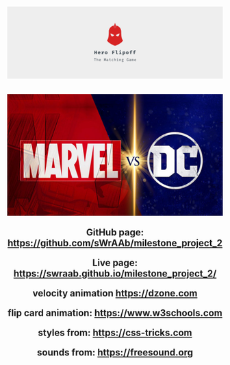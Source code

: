 <h1 align="center">
  <a href="https://github.com/sWrAAb/milestone_project_2" target="_blank"><img src="assets/images/game-logo.png" alt="PicFlip! logo"/></a>
</h1>

<h2 align="center">
<a href="https://github.com/sWrAAb/milestone_project_2" target="_blank"><img src="assets/images/marvel_vs_dc_logo.jpg" alt="Matching card game for superhero fans" ></a>

 
GitHub page: https://github.com/sWrAAb/milestone_project_2

Live page: https://swraab.github.io/milestone_project_2/




velocity animation https://dzone.com

flip card animation: https://www.w3schools.com

styles from: https://css-tricks.com

sounds from: https://freesound.org
 

